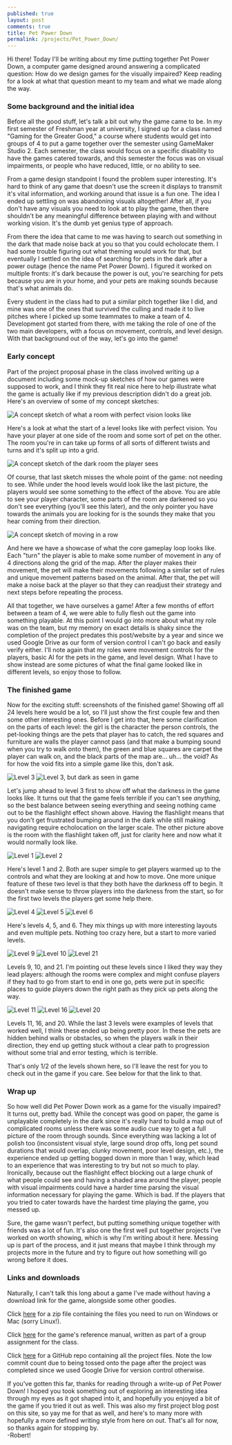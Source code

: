 ```yaml
---
published: true
layout: post
comments: true
title: Pet Power Down
permalink: /projects/Pet_Power_Down/
---
```


Hi there! Today I'll be writing about my time putting together Pet Power Down, a computer game designed around answering a complicated question: How do we design games for the visually impaired? Keep reading for a look at what that question meant to my team and what we made along the way.  

### Some background and the initial idea

Before all the good stuff, let's talk a bit out why the game came to be. In my first semester of Freshman year at university, I signed up for a class named "Gaming for the Greater Good," a course where students would get into groups of 4 to put a game together over the semester using GameMaker Studio 2. Each semester, the class would focus on a specific disability to have the games catered towards, and this semester the focus was on visual impairments, or people who have reduced, little, or no ability to see.  

From a game design standpoint I found the problem super interesting. It's hard to think of any game that doesn't use the screen it displays to transmit it's vital information, and working around that issue is a fun one. The idea I ended up settling on was abandoning visuals altogether! After all, if you don't have any visuals you need to look at to play the game, then there shouldn't be any meaningful difference between playing with and without working vision. It's the dumb yet genius type of approach.  

From there the idea that came to me was having to search out something in the dark that made noise back at you so that you could echolocate them. I had some trouble figuring out what theming would work for that, but eventually I settled on the idea of searching for pets in the dark after a power outage (hence the name Pet Power Down). I figured it worked on multiple fronts: it's dark because the power is out, you're searching for pets because you are in your home, and your pets are making sounds because that's what animals do.  

Every student in the class had to put a similar pitch together like I did, and mine was one of the ones that survived the culling and made it to live pitches where I picked up some teammates to make a team of 4. Development got started from there, with me taking the role of one of the two main developers, with a focus on movement, controls, and level design. With that background out of the way, let's go into the game!  

### Early concept  

Part of the project proposal phase in the class involved writing up a document including some mock-up sketches of how our games were supposed to work, and I think they fit real nice here to help illustrate what the game is actually like if my previous description didn't do a great job. Here's an overview of some of my concept sketches:  

![A concept sketch of what a room with perfect vision looks like](/images/projects/Pet_Power_Down/concept_level_start.png)  

Here's a look at what the start of a level looks like with perfect vision. You have your player at one side of the room and some sort of pet on the other. The room you're in can take up forms of all sorts of different twists and turns and it's split up into a grid.

![A concept sketch of the dark room the player sees](/images/projects/Pet_Power_Down/concept_level_dark.png)  

Of course, that last sketch misses the whole point of the game: not needing to see. While under the hood levels would look like the last picture, the players would see some something to the effect of the above. You are able to see your player character, some parts of the room are darkened so you don't see everything (you'll see this later), and the only pointer you have towards the animals you are looking for is the sounds they make that you hear coming from their direction.

![A concept sketch of moving in a row](/images/projects/Pet_Power_Down/concept_level_movement.png)  

And here we have a showcase of what the core gameplay loop looks like. Each "turn" the player is able to make some number of movement in any of 4 directions along the grid of the map. After the player makes their movement, the pet will make their movements following a similar set of rules and unique movement patterns based on the animal. After that, the pet will make a noise back at the player so that they can readjust their strategy and next steps before repeating the process.  

All that together, we have ourselves a game! After a few months of effort between a team of 4, we were able to fully flesh out the game into something playable. At this point I would go into more about what my role was on the team, but my memory on exact details is shaky since the completion of the project predates this post/website by a year and since we used Google Drive as our form of version control I can't go back and easily verify either. I'll note again that my roles were movement controls for the players, basic AI for the pets in the game, and level design. What I have to show instead are some pictures of what the final game looked like in different levels, so enjoy those to follow.  

### The finished game  

Now for the exciting stuff: screenshots of the finished game! Showing off all 24 levels here would be a lot, so I'll just show the first couple few and then some other interesting ones. Before I get into that, here some clarification on the parts of each level: the girl is the character the person controls, the pet-looking things are the pets that player has to catch, the red squares and furniture are walls the player cannot pass (and that make a bumping sound when you try to walk onto them), the green and blue squares are carpet the player can walk on, and the black parts of the map are... uh... the void? As for how the void fits into a simple game like this, don't ask.  

![Level 3](/images/projects/Pet_Power_Down/level_3.png)
![Level 3, but dark as seen in game](/images/projects/Pet_Power_Down/level_3_dark.png)

Let's jump ahead to level 3 first to show off what the darkness in the game looks like. It turns out that the game feels terrible if you can't see *anything*, so the best balance between seeing everything and seeing nothing came out to be the flashlight effect shown above. Having the flashlight means that you don't get frustrated bumping around in the dark while still making navigating require echolocation on the larger scale. The other picture above is the room with the flashlight taken off, just for clarity here and now what it would normally look like.

![Level 1](/images/projects/Pet_Power_Down/level_1.png)
![Level 2](/images/projects/Pet_Power_Down/level_2.png)

Here's level 1 and 2. Both are super simple to get players warmed up to the controls and what they are looking at and how to move. One more unique feature of these two level is that they both have the darkness off to begin. It doesn't make sense to throw players into the darkness from the start, so for the first two levels the players get some help there.  

![Level 4](/images/projects/Pet_Power_Down/level_4.png)
![Level 5](/images/projects/Pet_Power_Down/level_5.png)
![Level 6](/images/projects/Pet_Power_Down/level_6.png)

Here's levels 4, 5, and 6. They mix things up with more interesting layouts and even multiple pets. Nothing too crazy here, but a start to more varied levels.  

![Level 9](/images/projects/Pet_Power_Down/level_9.png)
![Level 10](/images/projects/Pet_Power_Down/level_10.png)
![Level 21](/images/projects/Pet_Power_Down/level_21.png)

Levels 9, 10, and 21. I'm pointing out these levels since I liked they way they lead players: although the rooms were complex and might confuse players if they had to go from start to end in one go, pets were put in specific places to guide players down the right path as they pick up pets along the way.  

![Level 11](/images/projects/Pet_Power_Down/level_11.png)
![Level 16](/images/projects/Pet_Power_Down/level_16.png)
![Level 20](/images/projects/Pet_Power_Down/level_20.png)  

Levels 11, 16, and 20. While the last 3 levels were examples of levels that worked well, I think these ended up being pretty poor. In these the pets are hidden behind walls or obstacles, so when the players walk in their direction, they end up getting stuck without a clear path to progression without some trial and error testing, which is terrible.  

That's only 1/2 of the levels shown here, so I'll leave the rest for you to check out in the game if you care. See below for that the link to that.  

### Wrap up  

So how well did Pet Power Down work as a game for the visually impaired? It turns out, pretty bad. While the concept was good on paper, the game is unplayable completely in the dark since it's really hard to build a map out of complicated rooms unless there was some audio cue way to get a full picture of the room through sounds. Since everything was lacking a lot of polish too (inconsistent visual style, large sound drop offs, long pet sound durations that would overlap, clunky movement, poor level design, etc.), the experience ended up getting bogged down in more than 1 way, which lead to an experience that was interesting to try but not so much to play. Ironically, because out the flashlight effect blocking out a large chunk of what people could see and having a shaded area around the player, people with visual impairments could have a harder time parsing the visual information necessary for playing the game. Which is bad. If the players that you tried to cater towards have the hardest time playing the game, you messed up.  

Sure, the game wasn't perfect, but putting something unique together with friends was a lot of fun. It's also one the first well put together projects I've worked on worth showing, which is why I'm writing about it here. Messing up is part of the process, and it just means that maybe I think through my projects more in the future and try to figure out how something will go wrong before it does.  

### Links and downloads

Naturally, I can't talk this long about a game I've made without having a download link for the game, alongside some other goodies.  

Click [here](/downloads/projects/Pet_Power_Down/Pet_Power_Down_Executables.zip) for a zip file containing the files you need to run on Windows or Mac (sorry Linux!).  

Click [here](/downloads/projects/Pet_Power_Down/Pet_Power_Down_Manual.pdf) for the game's reference manual, written as part of a group assignment for the class.  

Click [here](https://github.com/rjmarzec/Pet-Power-Down) for a GitHub repo containing all the project files. Note the low commit count due to being tossed onto the page after the project was completed since we used Google Drive for version control otherwise.  

If you've gotten this far, thanks for reading through a write-up of Pet Power Down! I hoped you took something out of exploring an interesting idea through my eyes as it got shaped into it, and hopefully you enjoyed a bit of the game if you tried it out as well. This was also my first project blog post on this site, so yay me for that as well, and here's to many more with hopefully a more defined writing style from here on out. That's all for now, so thanks again for stopping by.  
-Robert!

